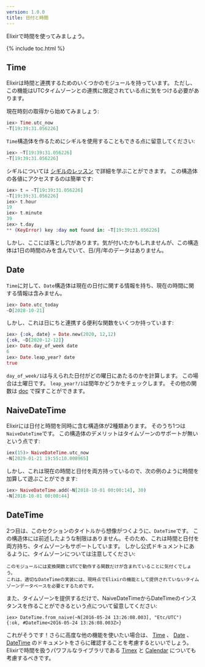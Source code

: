 ```yaml
---
version: 1.0.0
title: 日付と時間
---
```


Elixirで時間を使ってみましょう。

{% include toc.html %}

## Time

Elixirは時間と連携するためのいくつかのモジュールを持っています。
ただし、この機能はUTCタイムゾーンとの連携に限定されている点に気をつける必要があります。

現在時刻の取得から始めてみましょう:

```elixir
iex> Time.utc_now
~T[19:39:31.056226]
```

`Time`構造体を作るためにシギルを使用することもできる点に留意してください:

```elixir
iex> ~T[19:39:31.056226]
~T[19:39:31.056226]
```

シギルについては [シギルのレッスン](../sigils) で詳細を学ぶことができます。
この構造体の各値にアクセスするのは簡単です:

```elixir
iex> t = ~T[19:39:31.056226]
~T[19:39:31.056226]
iex> t.hour
19
iex> t.minute
39
iex> t.day
** (KeyError) key :day not found in: ~T[19:39:31.056226]
```

しかし、ここには落とし穴があります。気が付いたかもしれませんが、この構造体は1日の時間のみを含んでいて、日/月/年のデータはありません。

## Date

`Time`に対して、`Date`構造体は現在の日付に関する情報を持ち、現在の時間に関する情報は含みません。

```elixir
iex> Date.utc_today
~D[2028-10-21]
```

しかし、これは日にちと連携する便利な関数をいくつか持っています:

```elixir
iex> {:ok, date} = Date.new(2020, 12,12)
{:ok, ~D[2020-12-12]}
iex> Date.day_of_week date
6
iex> Date.leap_year? date
true
```

`day_of_week/1`は与えられた日付がどの曜日にあたるのかを計算します。
この場合は土曜日です。
`leap_year?/1`は閏年かどうかをチェックします。
その他の関数は [doc](https://hexdocs.pm/elixir/Date.html) で探すことができます。

## NaiveDateTime

Elixirには日付と時間を同時に含む構造体が2種類あります。
そのうち1つは`NaiveDateTime`です。
この構造体のデメリットはタイムゾーンのサポートが無いという点です:

```elixir
iex(15)> NaiveDateTime.utc_now
~N[2029-01-21 19:55:10.008965]
```

しかし、これは現在の時間と日付を両方持っているので、次の例のように時間を加算して遊ぶことができます:

```elixir
iex> NaiveDateTime.add(~N[2018-10-01 00:00:14], 30)
~N[2018-10-01 00:00:44]
```

## DateTime

2つ目は、このセクションのタイトルから想像がつくように、`DateTime`です。
この構造体には前述したような制限はありません。そのため、これは時間と日付を両方持ち、タイムゾーンもサポートしています。
しかし公式ドキュメントにあるように、タイムゾーンについては注意してください:

```
このモジュールには変換関数とUTCで動作する関数だけが含まれていることに気付くでしょう。
これは、適切なDateTimeの実装には、現時点でElixirの機能として提供されていないタイムゾーンデータベースを必要とするためです。
```

また、タイムゾーンを提供するだけで、NaiveDateTimeからDateTimeのインスタンスを作ることができるという点について留意してください:

```
iex> DateTime.from_naive(~N[2016-05-24 13:26:08.003], "Etc/UTC")
{:ok, #DateTime<2016-05-24 13:26:08.003Z>}
```

これがそうです！さらに高度な他の機能を使いたい場合は、 [Time](https://hexdocs.pm/elixir/Time.html) 、 [Date](https://hexdocs.pm/elixir/Date.html) 、 [DateTime](https://hexdocs.pm/elixir/DateTime.html) のドキュメントをさらに確認することを考慮するといいでしょう。
Elixirで時間を扱うパワフルなライブラリである [Timex](https://github.com/bitwalker/timex) と [Calendar](https://github.com/lau/calendar) についても考慮するべきです。
